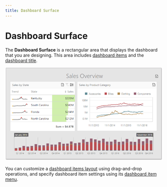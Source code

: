 ```yaml
---
title: Dashboard Surface
---
```

# Dashboard Surface
The **Dashboard Surface** is a rectangular area that displays the dashboard that you are designing. This area includes [dashboard items](../designing-dashboard-items.md) and the [dashboard title](../dashboard-layout/dashboard-title.md).

![wdd-dashboard-surface](../../../images/img125804.png)

You can customize a [dashboard items layout](../dashboard-layout/dashboard-items-layout.md) using drag-and-drop operations, and specify dashboard item settings using its [dashboard item menu](dashboard-item-menu.md).